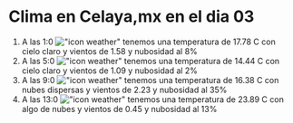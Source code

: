# Clima en Celaya,mx en el dia 03

1. A las 1:0 !["icon weather"](http://openweathermap.org/img/w/01n.png) tenemos una temperatura de 17.78 C con cielo claro y  vientos de 1.58 y nubosidad al 8%
1. A las 5:0 !["icon weather"](http://openweathermap.org/img/w/01n.png) tenemos una temperatura de 14.44 C con cielo claro y  vientos de 1.09 y nubosidad al 2%
1. A las 9:0 !["icon weather"](http://openweathermap.org/img/w/03d.png) tenemos una temperatura de 16.38 C con nubes dispersas y  vientos de 2.23 y nubosidad al 35%
1. A las 13:0 !["icon weather"](http://openweathermap.org/img/w/02d.png) tenemos una temperatura de 23.89 C con algo de nubes y  vientos de 0.45 y nubosidad al 13%
